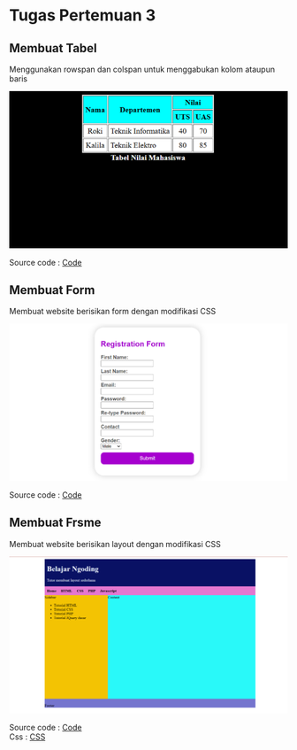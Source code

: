 # Tugas Pertemuan 3
## Membuat Tabel
Menggunakan rowspan dan colspan untuk menggabukan kolom ataupun baris

<img src="img/webtabel.png" alt="" width="700">

Source code :
[Code](tabel.html)

## Membuat Form
Membuat website berisikan form dengan modifikasi CSS

<img src="img/webform.png" alt="" width="700">

Source code : [Code](form.html)

## Membuat Frsme
Membuat website berisikan layout dengan modifikasi CSS

<img src="img/webframe.png" alt="" width="700">

Source code : [Code](frame.html)  
Css         : [CSS](style.css)
